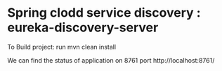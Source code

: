 # Spring clodd service discovery : eureka-discovery-server

To Build project:
run mvn clean install

We can find the status of application on 8761 port
http://localhost:8761/
